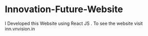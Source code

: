 # Innovation-Future-Website
I Developed this Website using React JS . To see the website visit inn.vnvision.in
